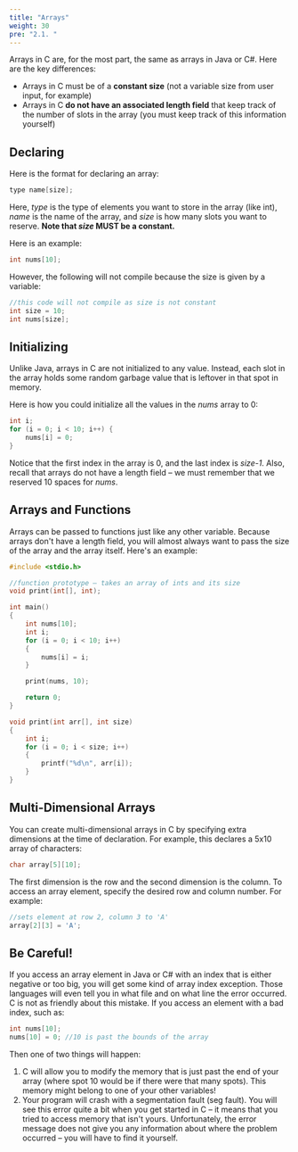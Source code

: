 ```yaml
---
title: "Arrays"
weight: 30
pre: "2.1. "
---
```


Arrays in C are, for the most part, the same as arrays in Java or C#. Here are the key differences:

- Arrays in C must be of a **constant size** (not a variable size from user input, for example)
- Arrays in C **do not have an associated length field** that keep track of the number of slots in the array (you must keep track of this information yourself)


## Declaring

Here is the format for declaring an array:

```c
type name[size];
```

Here, *type* is the type of elements you want to store in the array (like int), *name* is the name of the array, and *size* is how many slots you want to reserve. **Note that *size* MUST be a constant.** 

Here is an example:

```c
int nums[10];
```

However, the following will not compile because the size is given by a variable:

```c
//this code will not compile as size is not constant
int size = 10;
int nums[size];
```

## Initializing

Unlike Java, arrays in C are not initialized to any value. Instead, each slot in the array holds some random garbage value that is leftover in that spot in memory. 

Here is how you could initialize all the values in the *nums* array to 0:

```c
int i;
for (i = 0; i < 10; i++) {
	nums[i] = 0;
}
```

Notice that the first index in the array is 0, and the last index is *size-1*. Also, recall that arrays do not have a length field – we must remember that we reserved 10 spaces for *nums*.

## Arrays and Functions

Arrays can be passed to functions just like any other variable. Because arrays don't have a length field, you will almost always want to pass the size of the array and the array itself. Here's an example:

```c
#include <stdio.h>

//function prototype – takes an array of ints and its size
void print(int[], int);

int main() 
{
	int nums[10];
	int i;
	for (i = 0; i < 10; i++) 
	{
		nums[i] = i;
	}

	print(nums, 10);

	return 0;
}

void print(int arr[], int size) 
{
	int i;
	for (i = 0; i < size; i++) 
	{
		printf("%d\n", arr[i]);
	}
}
```

## Multi-Dimensional Arrays
You can create multi-dimensional arrays in C by specifying extra dimensions at the time of declaration. For example, this declares a 5x10 array of characters:

```c
char array[5][10];
```

The first dimension is the row and the second dimension is the column. To access an array element, specify the desired row and column number. For example:

```c
//sets element at row 2, column 3 to 'A'
array[2][3] = 'A'; 
```

## Be Careful!
If you access an array element in Java or C# with an index that is either negative or too big, you will get some kind of array index exception. Those languages will even tell you in what file and on what line the error occurred.
C is not as friendly about this mistake. If you access an element with a bad index, such as:

```c
int nums[10];
nums[10] = 0; //10 is past the bounds of the array
```

Then one of two things will happen:

1) C will allow you to modify the memory that is just past the end of your array (where spot 10 would be if there were that many spots). This memory might belong to one of your other variables!
2) Your program will crash with a segmentation fault (seg fault). You will see this error quite a bit when you get started in C – it means that you tried to access memory that isn't yours. Unfortunately, the error message does not give you any information about where the problem occurred – you will have to find it yourself.